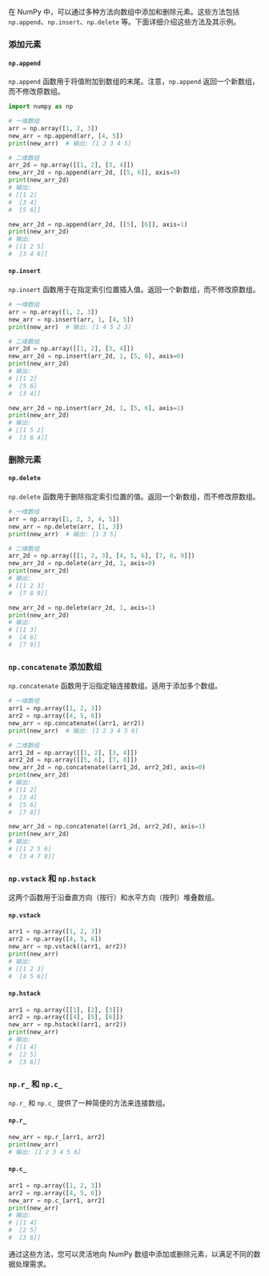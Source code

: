 在 NumPy 中，可以通过多种方法向数组中添加和删除元素。这些方法包括 `np.append`、`np.insert`、`np.delete` 等。下面详细介绍这些方法及其示例。

### 添加元素

#### `np.append`

`np.append` 函数用于将值附加到数组的末尾。注意，`np.append` 返回一个新数组，而不修改原数组。

```python
import numpy as np

# 一维数组
arr = np.array([1, 2, 3])
new_arr = np.append(arr, [4, 5])
print(new_arr)  # 输出: [1 2 3 4 5]

# 二维数组
arr_2d = np.array([[1, 2], [3, 4]])
new_arr_2d = np.append(arr_2d, [[5, 6]], axis=0)
print(new_arr_2d)
# 输出:
# [[1 2]
#  [3 4]
#  [5 6]]

new_arr_2d = np.append(arr_2d, [[5], [6]], axis=1)
print(new_arr_2d)
# 输出:
# [[1 2 5]
#  [3 4 6]]
```

#### `np.insert`

`np.insert` 函数用于在指定索引位置插入值。返回一个新数组，而不修改原数组。

```python
# 一维数组
arr = np.array([1, 2, 3])
new_arr = np.insert(arr, 1, [4, 5])
print(new_arr)  # 输出: [1 4 5 2 3]

# 二维数组
arr_2d = np.array([[1, 2], [3, 4]])
new_arr_2d = np.insert(arr_2d, 1, [5, 6], axis=0)
print(new_arr_2d)
# 输出:
# [[1 2]
#  [5 6]
#  [3 4]]

new_arr_2d = np.insert(arr_2d, 1, [5, 6], axis=1)
print(new_arr_2d)
# 输出:
# [[1 5 2]
#  [3 6 4]]
```

### 删除元素

#### `np.delete`

`np.delete` 函数用于删除指定索引位置的值。返回一个新数组，而不修改原数组。

```python
# 一维数组
arr = np.array([1, 2, 3, 4, 5])
new_arr = np.delete(arr, [1, 3])
print(new_arr)  # 输出: [1 3 5]

# 二维数组
arr_2d = np.array([[1, 2, 3], [4, 5, 6], [7, 8, 9]])
new_arr_2d = np.delete(arr_2d, 1, axis=0)
print(new_arr_2d)
# 输出:
# [[1 2 3]
#  [7 8 9]]

new_arr_2d = np.delete(arr_2d, 1, axis=1)
print(new_arr_2d)
# 输出:
# [[1 3]
#  [4 6]
#  [7 9]]
```

### `np.concatenate` 添加数组

`np.concatenate` 函数用于沿指定轴连接数组。适用于添加多个数组。

```python
# 一维数组
arr1 = np.array([1, 2, 3])
arr2 = np.array([4, 5, 6])
new_arr = np.concatenate((arr1, arr2))
print(new_arr)  # 输出: [1 2 3 4 5 6]

# 二维数组
arr1_2d = np.array([[1, 2], [3, 4]])
arr2_2d = np.array([[5, 6], [7, 8]])
new_arr_2d = np.concatenate((arr1_2d, arr2_2d), axis=0)
print(new_arr_2d)
# 输出:
# [[1 2]
#  [3 4]
#  [5 6]
#  [7 8]]

new_arr_2d = np.concatenate((arr1_2d, arr2_2d), axis=1)
print(new_arr_2d)
# 输出:
# [[1 2 5 6]
#  [3 4 7 8]]
```

### `np.vstack` 和 `np.hstack`

这两个函数用于沿垂直方向（按行）和水平方向（按列）堆叠数组。

#### `np.vstack`

```python
arr1 = np.array([1, 2, 3])
arr2 = np.array([4, 5, 6])
new_arr = np.vstack((arr1, arr2))
print(new_arr)
# 输出:
# [[1 2 3]
#  [4 5 6]]
```

#### `np.hstack`

```python
arr1 = np.array([[1], [2], [3]])
arr2 = np.array([[4], [5], [6]])
new_arr = np.hstack((arr1, arr2))
print(new_arr)
# 输出:
# [[1 4]
#  [2 5]
#  [3 6]]
```

### `np.r_` 和 `np.c_`

`np.r_` 和 `np.c_` 提供了一种简便的方法来连接数组。

#### `np.r_`

```python
new_arr = np.r_[arr1, arr2]
print(new_arr)
# 输出: [1 2 3 4 5 6]
```

#### `np.c_`

```python
arr1 = np.array([1, 2, 3])
arr2 = np.array([4, 5, 6])
new_arr = np.c_[arr1, arr2]
print(new_arr)
# 输出:
# [[1 4]
#  [2 5]
#  [3 6]]
```

通过这些方法，您可以灵活地向 NumPy 数组中添加或删除元素，以满足不同的数据处理需求。